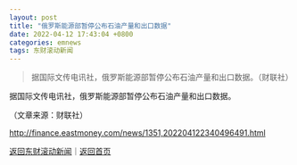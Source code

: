 ```yaml
---
layout: post
title: "俄罗斯能源部暂停公布石油产量和出口数据"
date: 2022-04-12 17:43:04 +0800
categories: emnews
tags: 东财滚动新闻
---
```

> 据国际文传电讯社，俄罗斯能源部暂停公布石油产量和出口数据。（财联社）

<p>据国际文传电讯社，俄罗斯能源部暂停公布石油产量和出口数据。</p><p class="em_media">（文章来源：财联社）</p>

<http://finance.eastmoney.com/news/1351,202204122340496491.html>

[返回东财滚动新闻](//finews.withounder.com/emnews/)｜[返回首页](//finews.withounder.com/)